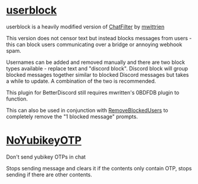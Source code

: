 # [userblock](https://mchangrh.github.io/bd-plugin/userblock.plugin.js)
userblock is a heavily modified version of [ChatFilter](https://github.com/mwittrien/BetterDiscordAddons/tree/master/Plugins/ChatFilter) by [mwittrien](https://github.com/mwittrien)

This version does not censor text but instead blocks messages from users - this can block users communicating over a bridge or annoying webhook spam. 

Usernames can be added and removed manually and there are two block types available - replace text and "discord block". Discord block will group blocked messages together similar to blocked Discord messages but takes a while to update. A combination of the two is recommended.

This plugin for BetterDiscord still requires mwritten's 0BDFDB plugin to function.

This can also be used in conjunction with [RemoveBlockedUsers](https://betterdiscord.app/plugin/RemoveBlockedUsers) to completely remove the "1 blocked message" prompts.

# [NoYubikeyOTP](https://mchangrh.github.io/bd-plugin/NoYubikeyOTP.plugin.js)

Don't send yubikey OTPs in chat

Stops sending message and clears it if the contents only contain OTP, stops sending if there are other contents.